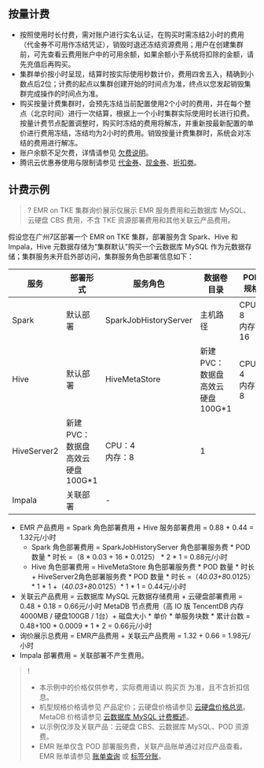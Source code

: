 ## 按量计费
- 按照使用时长付费，需对账户进行实名认证，在购买时需冻结2小时的费用（代金券不可用作冻结凭证），销毁时退还冻结资源费用；用户在创建集群前，可先查看云费用账户中的可用余额，如果余额小于系统将扣除的金额，请先充值后再购买。
- 集群单价按小时呈现，结算时按实际使用秒数计价，费用四舍五入，精确到小数点后2位；计费的起点以集群创建开始的时间点为准，终点以您发起销毁集群完成操作的时间点为准。
- 购买按量计费集群时，会预先冻结当前配置使用2个小时的费用，并在每个整点（北京时间）进行一次结算，根据上一个小时集群实际使用时长进行扣费。按量计费节点配置调整时，购买时冻结的费用将解冻，并重新按最新配置的单价进行费用冻结，冻结均为2小时的费用。销毁按量计费集群时，系统会对冻结的费用进行解冻。
- 账户余额不足欠费，详情请参见 [欠费说明](https://cloud.tencent.com/document/product/589/37897)。
- 腾讯云优惠券使用与限制请参见 [代金券](https://cloud.tencent.com/document/product/555/7428)、[现金券](https://cloud.tencent.com/document/product/555/68605)、[折扣劵](https://cloud.tencent.com/document/product/555/70603)。

## 计费示例
>? EMR on TKE 集群询价展示仅展示 EMR 服务费用和云数据库 MySQL、云硬盘 CBS 费用，不含 TKE 资源部署费用和其他关联云产品费用。
>
假设您在广州7区部署一个 EMR on TKE 集群，部署服务含 Spark、Hive 和 Impala，Hive 元数据存储为“集群默认”购买一个云数据库 MySQL 作为元数据存储；集群服务未开启外部访问，集群服务角色部署信息如下：
<table>
<thead>
<tr>
<th>服务</th>
<th>部署形式</th>
<th>服务角色</th>
<th>数据卷目录</th>
<th>POD 规格</th>
<th>POD 数量</th>
</tr>
</thead>
<tbody><tr>
<td>Spark</td>
<td>默认部署</td>
<td>SparkJobHistoryServer</td>
<td>主机路径</td>
<td>CPU：8<br>内存：16</td>
<td>2</td>
</tr>
<tr>
<td>Hive</td>
<td>默认部署</td>
<td>HiveMetaStore</td>
<td>新建 PVC：数据盘<br>高效云硬盘100G*1</td>
<td>CPU：4<br>内存：8</td>
<td>1</td>
</tr>
<tr>
<td>HiveServer2</td>
<td>新建 PVC：数据盘<br>高效云硬盘100G*1</td>
<td>CPU：4<br>内存：8</td>
<td>1</td>
</tr>
<tr>
<td>Impala</td>
<td>关联部署</td>
<td colspan=4>-</td>
</tr>
</tbody></table>

- EMR 产品费用 = Spark 角色部署费用 + Hive 服务部署费用 = 0.88 + 0.44 = 1.32元/小时
	- Spark 角色部署费用 = SparkJobHistoryServer 角色部署服务费 * POD 数量 * 时长 =（8 * 0.03 + 16 * 0.0125） * 2 * 1 = 0.88元/小时
	- Hive 角色部署费用 = HiveMetaStore 角色部署服务费 * POD 数量 * 时长 + HiveServer2角色部署服务费 * POD 数量 * 时长 =（4*0.03+8*0.0125）* 1 * 1 +（4*0.03+8*0.0125）* 1 * 1 = 0.44元/小时
- 关联云产品费用 = 云数据库 MySQL 元数据存储费用 + 云硬盘部署费用 = 0.48 + 0.18 = 0.66元/小时
MetaDB 节点费用（高 IO 版 TencentDB 内存4000MB / 硬盘100GB / 1台）+ 磁盘大小 * 单价 * 单服务块数 * 累计台数 = 0.48+100 * 0.0009 * 1 * 2 = 0.66元/小时
- 询价展示总费用 = EMR产品费用 + 关联云产品费用 = 1.32 + 0.66 = 1.98元/小时
- Impala 部署费用 = 关联部署不产生费用。

>! 
>- 本示例中的价格仅供参考，实际费用请以 购买页 为准，且不含折扣信息。
>- 机型规格价格请参见 产品定价；云硬盘价格请参见 [云硬盘价格总览](https://cloud.tencent.com/document/product/362/2413)。MetaDB 价格请参见 [云数据库 MySQL 计费概述](https://cloud.tencent.com/document/product/236/18335)。
>- 以示例仅涉及关联产品：云硬盘 CBS、云数据库 MySQL、POD 资源费。
>- EMR 账单仅含 POD 部署服务费，关联产品账单通过对应产品查看。EMR 账单请参见 [账单查询](https://cloud.tencent.com/document/product/589/54093) 或 [标签分账](https://cloud.tencent.com/document/product/589/76211)。

